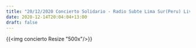 ```yaml
---
title: "20/12/2020 Concierto Solidario - Radio Subte Lima Sur(Peru) Live Stream"
date: 2020-12-14T20:04:04+13:00
draft: false
---
```


{{<img concierto Resize "500x"/>}}
